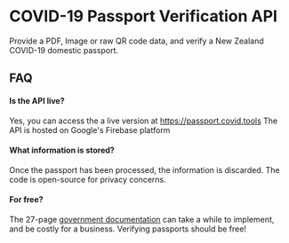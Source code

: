 # COVID-19 Passport Verification API

Provide a PDF, Image or raw QR code data, and verify a New Zealand COVID-19 domestic passport.



## FAQ

#### Is the API live?

Yes, you can access the a live version at https://passport.covid.tools
The API is hosted on Google's Firebase platform

#### What information is stored?

Once the passport has been processed, the information is discarded.
The code is open-source for privacy concerns.

#### For free?

The 27-page [government documentation](https://nzcp.covid19.health.nz/) can take a while to implement, and be costly for a business.
Verifying passports should be free!

